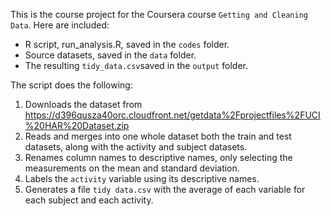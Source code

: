 This is the course project for the Coursera course `Getting and Cleaning Data`. Here are included:
* R script, run_analysis.R, saved in the `codes` folder.
* Source datasets, saved in the `data` folder.
* The resulting `tidy_data.csv`saved in the `output` folder.

The script does the following:

1. Downloads the dataset from https://d396qusza40orc.cloudfront.net/getdata%2Fprojectfiles%2FUCI%20HAR%20Dataset.zip
2. Reads and merges into one whole dataset both the train and test datasets, along with the activity and subject datasets.
3. Renames column names to descriptive names, only selecting the measurements on the mean and standard deviation.
4. Labels the `activity` variable using its descriptive names.
5. Generates a file `tidy data.csv` with the average of each variable for each subject and each activity.
